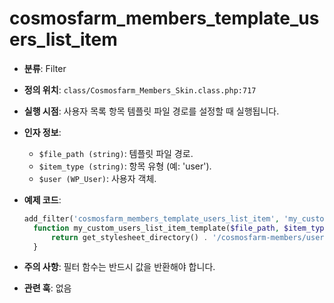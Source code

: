 # cosmosfarm_members_template_users_list_item

- **분류**: Filter
- **정의 위치**: `class/Cosmosfarm_Members_Skin.class.php:717`
- **실행 시점**: 사용자 목록 항목 템플릿 파일 경로를 설정할 때 실행됩니다.
- **인자 정보**:
  - `$file_path (string)`: 템플릿 파일 경로.
  - `$item_type (string)`: 항목 유형 (예: 'user').
  - `$user (WP_User)`: 사용자 객체.
- **예제 코드**:

  ```php
  add_filter('cosmosfarm_members_template_users_list_item', 'my_custom_users_list_item_template', 10, 3);
    function my_custom_users_list_item_template($file_path, $item_type, $user) {
        return get_stylesheet_directory() . '/cosmosfarm-members/users-list-item.php';
    }
  ```

- **주의 사항**: 필터 함수는 반드시 값을 반환해야 합니다.
- **관련 훅**: 없음
